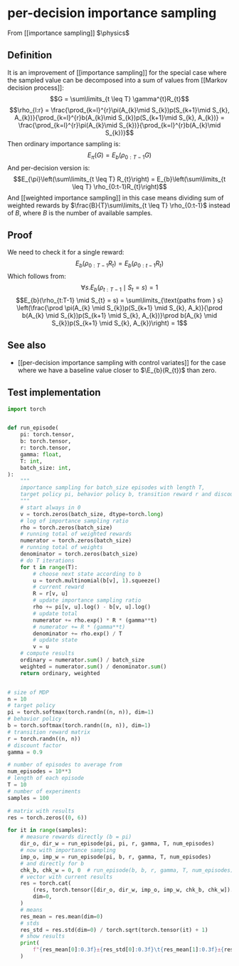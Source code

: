# per-decision importance sampling
From [[importance sampling]]
$\physics$
## Definition
It is an improvement of [[importance sampling]] for the special case where the sampled value can be decomposed into a sum of values from [[Markov decision process]]:
$$G = \sum\limits_{t \leq T} \gamma^{t}R_{t}$$
$$\rho_{l:r} = \frac{\prod_{k=l}^{r}\pi(A_{k}\mid S_{k})p(S_{k+1}\mid S_{k}, A_{k})}{\prod_{k=l}^{r}b(A_{k}\mid S_{k})p(S_{k+1}\mid S_{k}, A_{k})} = \frac{\prod_{k=l}^{r}\pi(A_{k}\mid S_{k})}{\prod_{k=l}^{r}b(A_{k}\mid S_{k})}$$
Then ordinary importance sampling is:
$$E_{\pi}(G) = E_{b}(\rho_{0:T-1}G)$$
And per-decision version is:
$$E_{\pi}\left(\sum\limits_{t \leq T} R_{t}\right) = E_{b}\left(\sum\limits_{t \leq T} \rho_{0:t-1}R_{t}\right)$$
And [[weighted importance sampling]] in this case means dividing sum of weighted rewards by $\frac{B}{T}\sum\limits_{t \leq T} \rho_{0:t-1}$ instead of $B$, where $B$ is the number of available samples.

## Proof
We need to check it for a single reward:
$$E_{b}(\rho_{0:T-1}R_{t}) = E_{b}(\rho_{0:t-1}R_{t})$$
Which follows from:
$$\forall s. E_{b}(\rho_{t:T-1} \mid S_{t} = s) = 1$$
$$E_{b}(\rho_{t:T-1} \mid S_{t} = s) = \sum\limits_{\text{paths from } s} \left(\frac{\prod \pi(A_{k} \mid S_{k})p(S_{k+1} \mid S_{k}, A_k)}{\prod b(A_{k} \mid S_{k})p(S_{k+1} \mid S_{k}, A_{k})}\prod b(A_{k} \mid S_{k})p(S_{k+1} \mid S_{k}, A_{k})\right) = 1$$
## See also
- [[per-decision importance sampling with control variates]] for the case where we have a baseline value closer to $\E_{b}(R_{t})$ than zero.

## Test implementation
```python
import torch


def run_episode(
    pi: torch.tensor,
    b: torch.tensor,
    r: torch.tensor,
    gamma: float,
    T: int,
    batch_size: int,
):
    """
    importance sampling for batch_size episodes with length T,
    target policy pi, behavior policy b, transition reward r and discount factor gamma
    """
    # start always in 0
    v = torch.zeros(batch_size, dtype=torch.long)
    # log of importance sampling ratio
    rho = torch.zeros(batch_size)
    # running total of weighted rewards
    numerator = torch.zeros(batch_size)
    # running total of weights
    denominator = torch.zeros(batch_size)
    # do T iterations
    for t in range(T):
        # choose next state according to b
        u = torch.multinomial(b[v], 1).squeeze()
        # current reward
        R = r[v, u]
        # update importance sampling ratio
        rho += pi[v, u].log() - b[v, u].log()
        # update total
        numerator += rho.exp() * R * (gamma**t)
        # numerator += R * (gamma**t)
        denominator += rho.exp() / T
        # update state
        v = u
    # compute results
    ordinary = numerator.sum() / batch_size
    weighted = numerator.sum() / denominator.sum()
    return ordinary, weighted


# size of MDP
n = 10
# target policy
pi = torch.softmax(torch.randn((n, n)), dim=1)
# behavior policy
b = torch.softmax(torch.randn((n, n)), dim=1)
# transition reward matrix
r = torch.randn((n, n))
# discount factor
gamma = 0.9

# number of episodes to average from
num_episodes = 10**3
# length of each episode
T = 10
# number of experiments
samples = 100

# matrix with results
res = torch.zeros((0, 6))

for it in range(samples):
    # measure rewards directly (b = pi)
    dir_o, dir_w = run_episode(pi, pi, r, gamma, T, num_episodes)
    # now with importance sampling
    imp_o, imp_w = run_episode(pi, b, r, gamma, T, num_episodes)
    # and directly for b
    chk_b, chk_w = 0, 0  # run_episode(b, b, r, gamma, T, num_episodes)
    # vector with current results
    res = torch.cat(
        (res, torch.tensor([dir_o, dir_w, imp_o, imp_w, chk_b, chk_w]).unsqueeze(0)),
        dim=0,
    )
    # means
    res_mean = res.mean(dim=0)
    # stds
    res_std = res.std(dim=0) / torch.sqrt(torch.tensor(it) + 1)
    # show results
    print(
        f"{res_mean[0]:0.3f}±{res_std[0]:0.3f}\t{res_mean[1]:0.3f}±{res_std[1]:0.3f}\t{res_mean[2]:0.3f}±{res_std[2]:0.3f}\t{res_mean[3]:0.3f}±{res_std[3]:0.3f}"  # \t{res_mean[4]:0.3f}±{res_std[4]:0.3f}\t{res_mean[5]:0.3f}±{res_std[5]:0.3f}"
    )
```